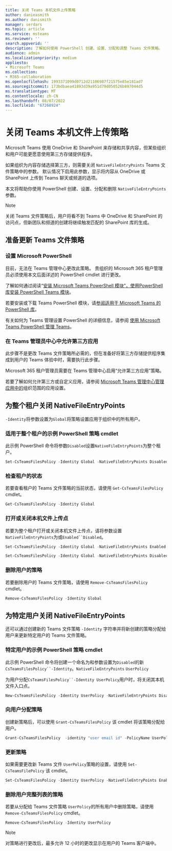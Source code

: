 ```yaml
---
title: 关闭 Teams 本机文件上传策略
author: danieasmith
ms.author: danismith
manager: serdars
ms.topic: article
ms.service: msteams
ms.reviewer: ''
search.appverid: ''
description: 了解如何使用 PowerShell 创建、设置、分配和调整 Teams 文件策略。
audience: admin
ms.localizationpriority: medium
appliesto:
- Microsoft Teams
ms.collection:
- M365-collaboration
ms.openlocfilehash: 1993371099d0712d21106987f21575e85e181ad7
ms.sourcegitcommit: 173bdbaea41893d39a951d79d050526b897044d5
ms.translationtype: MT
ms.contentlocale: zh-CN
ms.lasthandoff: 08/07/2022
ms.locfileid: "67268924"
---
```

# <a name="turn-off-teams-native-file-upload-policy"></a>关闭 Teams 本机文件上传策略

Microsoft Teams 使用 OneDrive 和 SharePoint 来存储和共享内容，但某些组织和用户可能更愿意使用第三方存储提供程序。  

如果组织为内容存储选择第三方，则需要关闭 `NativeFileEntryPoints` Teams 文件策略中的参数。 默认情况下启用此参数，显示将内容从 OneDrive 或 SharePoint 上传到 Teams 聊天或频道的选项。

本文将帮助你使用 PowerShell 创建、设置、分配和删除 `NativeFileEntryPoints` 参数。

>[!NOTE]
>关闭 Teams 文件策略后，用户将看不到 Teams 中 OneDrive 和 SharePoint 的访问点，但新团队和频道的创建将继续触发匹配的 SharePoint 库的生成。

## <a name="prepare-to-update-the-teams-files-policy"></a>准备更新 Teams 文件策略

### <a name="set-up-microsoft-powershell"></a>设置 Microsoft PowerShell

目前，无法在 Teams 管理中心更改此策略。 贵组织的 Microsoft 365 租户管理员必须使用本文后面详述的 PowerShell cmdlet 进行更改。

了解如何通过阅读“[安装 Microsoft Teams PowerShell 模块”，使用PowerShell 库安装 PowerShell Teams 模块](teams-powershell-install.md)。

若要安装或下载 Teams PowerShell 模块，请[参阅适用于 Microsoft Teams 的PowerShell 库](https://www.powershellgallery.com/packages/MicrosoftTeams/3.0.0)。

有关如何为 Teams 管理设置 PowerShell 的详细信息，请参阅 [使用 Microsoft Teams PowerShell 管理 Teams](teams-powershell-managing-teams.md)。

### <a name="allow-third-party-apps-in-teams-admin-center"></a>在 Teams 管理员中心中允许第三方应用

此步骤不是更改 Teams 文件策略所必需的，但在准备好将第三方存储提供程序集成到用户的 Teams 体验中时，需要执行此步骤。

Microsoft 365 租户管理员需要在 Teams 管理中心启用“允许第三方应用”策略。

若要了解如何允许第三方或自定义应用，请参阅 [Microsoft Teams 管理中心管理应用中的](/microsoftteams/manage-apps#manage-org-wide-app-settings)组织范围的应用设置。

## <a name="turn-off-nativefileentrypoints-for-your-entire-tenant"></a>为整个租户关闭 NativeFileEntryPoints

`-Identity`将参数设置为`Global`将策略设置应用于组织中的所有用户。

### <a name="sample-powershell-policy-cmdlet-for-entire-tenant"></a>适用于整个租户的示例 PowerShell 策略 cmdlet

此示例 PowerShell 命令将参数`Disabled`设置`NativeFileEntryPoints`为整个租户。

```powershell
Set-CsTeamsFilesPolicy -Identity Global -NativeFileEntryPoints Disabled
```

### <a name="check-the-status-of-your-tenant"></a>检查租户的状态  

若要查看租户的 Teams 文件策略的当前状态，请使用 `Get-CsTeamsFilesPolicy` cmdlet。

```powershell
Get-CsTeamsFilesPolicy -Identity Global
```

### <a name="turn-on-or-turn-off-native-file-upload-point"></a>打开或关闭本机文件上传点

若要为整个租户打开或关闭本机文件上传点，请将参数设置`NativeFileEntryPoints`为或`Enabled``Disabled`。

```powershell
Set-CsTeamsFilesPolicy -Identity Global -NativeFileEntryPoints Enabled
```

```powershell
Set-CsTeamsFilesPolicy -Identity Global -NativeFileEntryPoints Disabled
```

### <a name="remove-the-policy-for-your-users"></a>删除用户的策略

若要删除用户的 Teams 文件策略，请使用 `Remove-CsTeamsFilesPolicy` cmdlet。

```powershell
Remove-CsTeamsFilesPolicy -Identity Global
```

## <a name="turn-off-nativefileentrypoints-for-specific-users"></a>为特定用户关闭 NativeFileEntryPoints

还可以通过创建新的 Teams 文件策略 `-Identity` 字符串并将新创建的策略分配给用户来更新特定用户的 Teams 文件策略。

### <a name="sample-powershell-policy-cmdlet-for-specific-users"></a>特定用户的示例 PowerShell 策略 cmdlet

此示例 PowerShell 命令将创建一个命名为和参数设置为`Disabled`的新`CsTeamsFilesPolicy``-Identity`。`NativeFileEntryPoints` `UserPolicy`

为用户分配`CsTeamsFilesPolicy``-Identity UserPolicy`用户时，将关闭其本机文件入口点。

```powershell
New-CsTeamsFilesPolicy -Identity UserPolicy -NativeFileEntryPoints Disabled
```

### <a name="assign-a-policy-to-user"></a>向用户分配策略

创建新策略后，可以使用 `Grant-CsTeamsFilesPolicy` 该 cmdlet 将该策略分配给用户。

```powershell
Grant-CsTeamsFilesPolicy  -identity "user email id" -PolicyName UserPolicy
```

### <a name="update-the-policy"></a>更新策略

如果需要更改新 Teams 文件 `UserPolicy`策略的设置，请使用 `Set-CsTeamsFilePolicy` 该 cmdlet。

```powershell
Set-CsTeamsFilesPolicy -Identity UserPolicy -NativeFileEntryPoints Enabled
```

### <a name="remove-the-policy-for-the-complete-list-of-users"></a>删除用户完整列表的策略

若要从分配给 Teams 文件策略 `UserPolicy`的所有用户中删除策略，请使用 `Remove-CsTeamsFilesPolicy` cmdlet。

```powershell
Remove-CsTeamsFilesPolicy -Identity UserPolicy
```
>[!NOTE]
> 对策略进行更改后，最多允许 12 小时的更改显示在用户的 Teams 客户端中。
